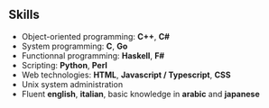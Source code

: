 ## Skills

* Object-oriented programming: **C++**, **C#**
* System programming: **C**, **Go**
* Functionnal programming: **Haskell**, **F#**
* Scripting: **Python**, **Perl**
* Web technologies: **HTML**, **Javascript / Typescript**, **CSS**
* Unix system administration
* Fluent **english**, **italian**, basic knowledge in **arabic** and **japanese**
